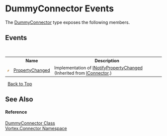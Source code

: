 # DummyConnector Events
 

The <a href="T_Vortex_Connector_DummyConnector.md">DummyConnector</a> type exposes the following members.


## Events
&nbsp;<table><tr><th></th><th>Name</th><th>Description</th></tr><tr><td>![Public event](media/pubevent.gif "Public event")</td><td><a href="E_Vortex_Connector_IConnector_PropertyChanged.md">PropertyChanged</a></td><td>
Implementation of <a href="http://msdn2.microsoft.com/en-us/library/ms133020" target="_blank">INotifyPropertyChanged</a>
 (Inherited from <a href="T_Vortex_Connector_IConnector.md">IConnector</a>.)</td></tr></table>&nbsp;
<a href="#dummyconnector-events">Back to Top</a>

## See Also


#### Reference
<a href="T_Vortex_Connector_DummyConnector.md">DummyConnector Class</a><br /><a href="N_Vortex_Connector.md">Vortex.Connector Namespace</a><br />